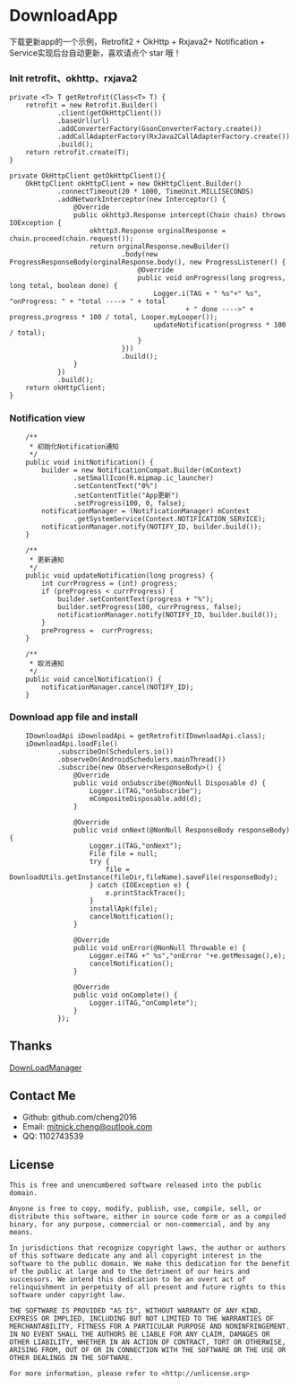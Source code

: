 # DownloadApp
下载更新app的一个示例，Retrofit2 + OkHttp + Rxjava2+ Notification + Service实现后台自动更新，喜欢请点个 star 哦！



### Init retrofit、okhttp、rxjava2 

    private <T> T getRetrofit(Class<T> T) {
        retrofit = new Retrofit.Builder()
                .client(getOkHttpClient())
                .baseUrl(url)
                .addConverterFactory(GsonConverterFactory.create())
                .addCallAdapterFactory(RxJava2CallAdapterFactory.create())
                .build();
        return retrofit.create(T);
    }

    private OkHttpClient getOkHttpClient(){
        OkHttpClient okHttpClient = new OkHttpClient.Builder()
                .connectTimeout(20 * 1000, TimeUnit.MILLISECONDS)
                .addNetworkInterceptor(new Interceptor() {
                    @Override
                    public okhttp3.Response intercept(Chain chain) throws IOException {
                        okhttp3.Response orginalResponse = chain.proceed(chain.request());
                        return orginalResponse.newBuilder()
                                .body(new ProgressResponseBody(orginalResponse.body(), new ProgressListener() {
                                    @Override
                                    public void onProgress(long progress, long total, boolean done) {
                                        Logger.i(TAG + " %s"+" %s", "onProgress: " + "total ----> " + total
                                                + " done ---->" + progress,progress * 100 / total, Looper.myLooper());
                                        updateNotification(progress * 100 / total);
                                    }
                                }))
                                .build();
                    }
                })
                .build();
        return okHttpClient;
    }
    
    
### Notification view

        /**
         * 初始化Notification通知
         */
        public void initNotification() {
            builder = new NotificationCompat.Builder(mContext)
                    .setSmallIcon(R.mipmap.ic_launcher)
                    .setContentText("0%")
                    .setContentTitle("App更新")
                    .setProgress(100, 0, false);
            notificationManager = (NotificationManager) mContext
                    .getSystemService(Context.NOTIFICATION_SERVICE);
            notificationManager.notify(NOTIFY_ID, builder.build());
        }

        /**
         * 更新通知
         */
        public void updateNotification(long progress) {
            int currProgress = (int) progress;
            if (preProgress < currProgress) {
                builder.setContentText(progress + "%");
                builder.setProgress(100, currProgress, false);
                notificationManager.notify(NOTIFY_ID, builder.build());
            }
            preProgress =  currProgress;
        }

        /**
         * 取消通知
         */
        public void cancelNotification() {
            notificationManager.cancel(NOTIFY_ID);
        }
    
### Download app file and install

        IDownloadApi iDownloadApi = getRetrofit(IDownloadApi.class);
        iDownloadApi.loadFile()
                .subscribeOn(Schedulers.io())
                .observeOn(AndroidSchedulers.mainThread())
                .subscribe(new Observer<ResponseBody>() {
                    @Override
                    public void onSubscribe(@NonNull Disposable d) {
                        Logger.i(TAG,"onSubscribe");
                        mCompositeDisposable.add(d);
                    }

                    @Override
                    public void onNext(@NonNull ResponseBody responseBody) {
                        Logger.i(TAG,"onNext");
                        File file = null;
                        try {
                            file = DownloadUtils.getInstance(fileDir,fileName).saveFile(responseBody);
                        } catch (IOException e) {
                            e.printStackTrace();
                        }
                        installApk(file);
                        cancelNotification();
                    }

                    @Override
                    public void onError(@NonNull Throwable e) {
                        Logger.e(TAG +" %s","onError "+e.getMessage(),e);
                        cancelNotification();
                    }

                    @Override
                    public void onComplete() {
                        Logger.i(TAG,"onComplete");
                    }
                });


## Thanks 

[DownLoadManager](https://github.com/shanyao0/DownLoadManager)


## Contact Me

- Github: github.com/cheng2016
- Email: mitnick.cheng@outlook.com
- QQ: 1102743539

## License

    This is free and unencumbered software released into the public domain.

    Anyone is free to copy, modify, publish, use, compile, sell, or
    distribute this software, either in source code form or as a compiled
    binary, for any purpose, commercial or non-commercial, and by any
    means.

    In jurisdictions that recognize copyright laws, the author or authors
    of this software dedicate any and all copyright interest in the
    software to the public domain. We make this dedication for the benefit
    of the public at large and to the detriment of our heirs and
    successors. We intend this dedication to be an overt act of
    relinquishment in perpetuity of all present and future rights to this
    software under copyright law.

    THE SOFTWARE IS PROVIDED "AS IS", WITHOUT WARRANTY OF ANY KIND,
    EXPRESS OR IMPLIED, INCLUDING BUT NOT LIMITED TO THE WARRANTIES OF
    MERCHANTABILITY, FITNESS FOR A PARTICULAR PURPOSE AND NONINFRINGEMENT.
    IN NO EVENT SHALL THE AUTHORS BE LIABLE FOR ANY CLAIM, DAMAGES OR
    OTHER LIABILITY, WHETHER IN AN ACTION OF CONTRACT, TORT OR OTHERWISE,
    ARISING FROM, OUT OF OR IN CONNECTION WITH THE SOFTWARE OR THE USE OR
    OTHER DEALINGS IN THE SOFTWARE.

    For more information, please refer to <http://unlicense.org>
